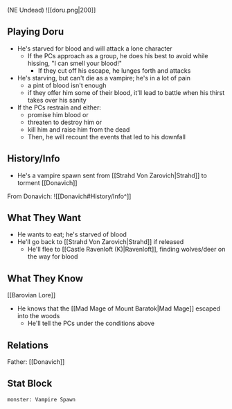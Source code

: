 (NE Undead)
![[doru.png|200]]
## Playing Doru
- He's starved for blood and will attack a lone character
	- If the PCs approach as a group, he does his best to avoid while hissing, "I can smell your blood!"
		- If they cut off his escape, he lunges forth and attacks
- He's starving, but can't die as a vampire; he's in a lot of pain
	- a pint of blood isn't enough
	- if they offer him some of their blood, it'll lead to battle when his thirst takes over his sanity
- If the PCs restrain and either:
	- promise him blood or
	- threaten to destroy him or
	- kill him and raise him from the dead
	- Then, he will recount the events that led to his downfall

## History/Info
- He's a vampire spawn sent from [[Strahd Von Zarovich|Strahd]] to torment [[Donavich]]

From Donavich:
![[Donavich#History/Info^]]

## What They Want
- He wants to eat; he's starved of blood
- He'll go back to [[Strahd Von Zarovich|Strahd]] if released
	- He'll flee to [[Castle Ravenloft (K)|Ravenloft]], finding wolves/deer on the way for blood

## What They Know
[[Barovian Lore]]
- He knows that the [[Mad Mage of Mount Baratok|Mad Mage]] escaped into the woods
	- He'll tell the PCs under the conditions above

## Relations
Father: [[Donavich]]

## Stat Block

```statblock
monster: Vampire Spawn
```

```dataviewjs
```